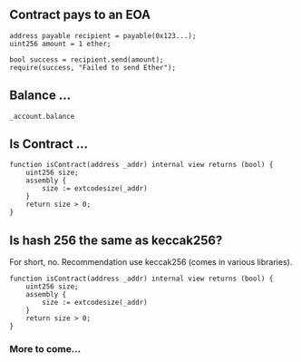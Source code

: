 

## Contract pays to an EOA

```
address payable recipient = payable(0x123...); 
uint256 amount = 1 ether; 

bool success = recipient.send(amount);
require(success, "Failed to send Ether");

```


## Balance ...

```
_account.balance

```

## Is Contract ...


```
function isContract(address _addr) internal view returns (bool) {
    uint256 size;
    assembly {
        size := extcodesize(_addr)
    }
    return size > 0;
}

```



## Is hash 256 the same as keccak256?

For short, no. Recommendation use keccak256 (comes in various libraries).


```
function isContract(address _addr) internal view returns (bool) {
    uint256 size;
    assembly {
        size := extcodesize(_addr)
    }
    return size > 0;
}

```

### More to come...
